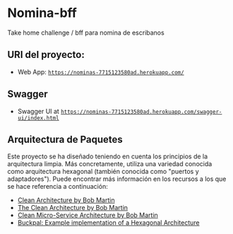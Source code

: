 # Nomina-bff
Take home challenge / bff para nomina de escribanos

## URI del proyecto:
- Web App: [`https://nominas-7715123580ad.herokuapp.com/`](https://nominas-7715123580ad.herokuapp.com/)

## Swagger
- Swagger UI at [`https://nominas-7715123580ad.herokuapp.com/swagger-ui/index.html`](https://nominas-7715123580ad.herokuapp.com/swagger-ui/index.html)

## Arquitectura de Paquetes

Este proyecto se ha diseñado teniendo en cuenta los principios de la arquitectura limpia. Más concretamente, utiliza
una variedad conocida como arquitectura hexagonal (también conocida como "puertos y adaptadores"). Puede encontrar más 
información en los recursos a los que se hace referencia a continuación:

- [Clean Architecture by Bob Martin](https://blog.cleancoder.com/uncle-bob/2011/11/22/Clean-Architecture.html)
- [The Clean Architecture by Bob Martin](https://blog.cleancoder.com/uncle-bob/2012/08/13/the-clean-architecture.html)
- [Clean Micro-Service Architecture by Bob Martin](https://blog.cleancoder.com/uncle-bob/2014/10/01/CleanMicroserviceArchitecture.html)
- [Buckpal: Example implementation of a Hexagonal Architecture](https://github.com/thombergs/buckpal)